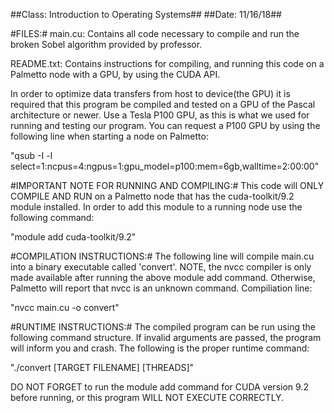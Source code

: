 ##Class:        Introduction to Operating Systems##
##Date:         11/16/18##

#FILES:#
main.cu: Contains all code necessary to compile and run the broken Sobel algorithm provided by professor. 

README.txt: Contains instructions for compiling, and running this code on a Palmetto node with a GPU, by using the CUDA API.


In order to optimize data transfers from host to device(the GPU) it is required that this program be compiled and tested on a GPU of the Pascal architecture or newer. Use a Tesla P100 GPU, as this is what we used for running and testing our program. You can request a P100 GPU by using the following line when starting a node on Palmetto: 

"qsub -I  -l select=1:ncpus=4:ngpus=1:gpu_model=p100:mem=6gb,walltime=2:00:00"


#IMPORTANT NOTE FOR RUNNING AND COMPILING:#
This code will ONLY COMPILE AND RUN on a Palmetto node that has the cuda-toolkit/9.2 module installed. In order to add this module to a running node use the following command:

"module add cuda-toolkit/9.2"


#COMPILATION INSTRUCTIONS:#
The following line will compile main.cu into a binary executable called 'convert'. NOTE, the nvcc compiler is only made available after running the above module add command. Otherwise, Palmetto will report that nvcc is an unknown command. Compiliation line:

"nvcc main.cu -o convert"


#RUNTIME INSTRUCTIONS:#
The compiled program can be run using the following command structure. If invalid arguments are passed, the program will inform you and crash. The following is the proper runtime command:

"./convert [TARGET FILENAME] [THREADS]"

DO NOT FORGET to run the module add command for CUDA version 9.2 before running, or this program WILL NOT EXECUTE CORRECTLY.
